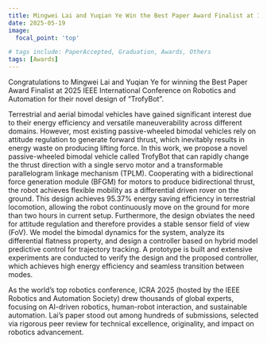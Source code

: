 ```yaml
---
title: Mingwei Lai and Yuqian Ye Win the Best Paper Award Finalist at ICRA 2025
date: 2025-05-19
image:
  focal_point: 'top'

# tags include: PaperAccepted, Graduation, Awards, Others
tags: [Awards]
---
```


Congratulations to Mingwei Lai and Yuqian Ye for winning the Best Paper Award Finalist at 2025 IEEE International Conference on Robotics and Automation for their novel design of “TrofyBot”.

<!--more-->

Terrestrial and aerial bimodal vehicles have
gained significant interest due to their energy efficiency and
versatile maneuverability across different domains. However,
most existing passive-wheeled bimodal vehicles rely on attitude
regulation to generate forward thrust, which inevitably results
in energy waste on producing lifting force. In this work,
we propose a novel passive-wheeled bimodal vehicle called
TrofyBot that can rapidly change the thrust direction with a
single servo motor and a transformable parallelogram linkage
mechanism (TPLM). Cooperating with a bidirectional force
generation module (BFGM) for motors to produce bidirectional
thrust, the robot achieves flexible mobility as a differential
driven rover on the ground. This design achieves 95.37%
energy saving efficiency in terrestrial locomotion, allowing the
robot continuously move on the ground for more than two
hours in current setup. Furthermore, the design obviates the
need for attitude regulation and therefore provides a stable
sensor field of view (FoV). We model the bimodal dynamics
for the system, analyze its differential flatness property, and
design a controller based on hybrid model predictive control
for trajectory tracking. A prototype is built and extensive
experiments are conducted to verify the design and the proposed
controller, which achieves high energy efficiency and seamless
transition between modes.

As the world’s top robotics conference, ICRA 2025 (hosted by the IEEE Robotics and Automation Society) drew thousands of global experts, focusing on AI-driven robotics, human-robot interaction, and sustainable automation. Lai’s paper stood out among hundreds of submissions, selected via rigorous peer review for technical excellence, originality, and impact on robotics advancement.​



